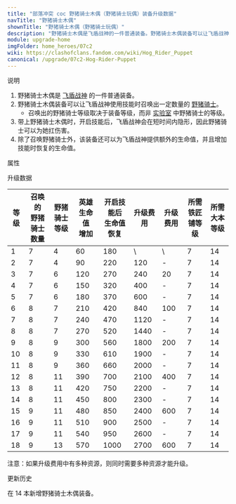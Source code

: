 ```yaml
---
title: "部落冲突 coc 野猪骑士木偶（野猪骑士玩偶）装备升级数据"
navTitle: "野猪骑士木偶"
shownTitle: "野猪骑士木偶（野猪骑士玩偶）"
description: "野猪骑士木偶是飞盾战神的一件普通装备。野猪骑士木偶装备可以让飞盾战神使用技能时召唤出一定数量的野猪骑士。带上野猪骑士木偶时，开启技能后，飞盾战神会在短时间内隐形，因此野猪骑士可以为她扛伤害。"
module: upgrade-home
imgFolder: home_heroes/07c2
wiki: https://clashofclans.fandom.com/wiki/Hog_Rider_Puppet
canonical: /upgrade/07c2-Hog-Rider-Puppet
---
```


<UnitInfo :folder="$frontmatter.imgFolder" imgSrc="Hog_Rider_Puppet_info.png" :imgAlt="$frontmatter.navTitle" />

<SmallTitle>说明</SmallTitle>

1. 野猪骑士木偶是 [飞盾战神](/upgrade/0203-Royal-Champion) 的一件普通装备。
2. 野猪骑士木偶装备可以让飞盾战神使用技能时召唤出一定数量的 [野猪骑士](/upgrade/0081-Hog-Rider)。
   - 召唤出的野猪骑士等级取决于装备等级，而非 [实验室](/upgrade/0483-Laboratory) 中野猪骑士的等级。
3. 带上野猪骑士木偶时，开启技能后，飞盾战神会在短时间内隐形，因此野猪骑士可以为她扛伤害。
4. 除了召唤野猪骑士外，该装备还可以为飞盾战神提供额外的生命值，并且增加技能时恢复的生命值。

<SmallTitle>属性</SmallTitle>

<UnitProperties>
    <UnitProperty pKey="技能类型" pValue="主动技能" />
    <UnitProperty pKey="装备稀有度" pValue="普通" />
    <UnitProperty pKey="所需铁匠铺等级" pValue="7" />
    <UnitProperty pKey="所需大本等级" pValue="14" />
</UnitProperties>

<SmallTitle>升级数据</SmallTitle>

<script setup>
const tableExtraInfo = [
    {
        "column": 5,
        "type": "cost",
        "icon": "Shiny_Ore",
        "noGoldPass": true
    },
    {
        "column": 6,
        "type": "cost",
        "icon": "Glowy_Ore",
        "noGoldPass": true
    }
];
</script>

<UnitTable :tableExtraInfo="tableExtraInfo">

| 等级 |召唤的<br>野猪骑士数量|野猪骑士<br>等级|英雄生命值<br>增加|开启技能后<br>生命值恢复| 升级费用|升级费用|所需<br>铁匠铺等级|所需<br>大本等级|
|  --- |        ---         |      ---      |        ---      |          ---         |   ---  |  ---  |       ---       |       ---     |
|   1  |         7          |        4      |         60      |          180         |    \   |   \   |        7        |       14      |
|   2  |         7          |        4      |         90      |          220         |   120  |   -   |        7        |       14      |
|   3  |         7          |        6      |        120      |          270         |   240  |   20  |        7        |       14      |
|   4  |         7          |        6      |        150      |          320         |   400  |   -   |        7        |       14      |
|   5  |         7          |        6      |        180      |          370         |   600  |   -   |        7        |       14      |
|   6  |         8          |        7      |        210      |          420         |   840  |  100  |        7        |       14      |
|   7  |         8          |        7      |        240      |          470         |  1120  |   -   |        7        |       14      |
|   8  |         8          |        7      |        270      |          520         |  1440  |   -   |        7        |       14      |
|   9  |         8          |        9      |        300      |          560         |  1800  |  200  |        7        |       14      |
|  10  |         8          |        9      |        330      |          610         |  1900  |   -   |        7        |       14      |
|  11  |         8          |        9      |        360      |          660         |  2000  |   -   |        7        |       14      |
|  12  |         8          |       11      |        390      |          700         |  2100  |  400  |        7        |       14      |
|  13  |         8          |       11      |        420      |          750         |  2200  |   -   |        7        |       14      |
|  14  |         8          |       11      |        450      |          800         |  2300  |   -   |        7        |       14      |
|  15  |         9          |       11      |        480      |          850         |  2400  |  600  |        7        |       14      |
|  16  |         9          |       11      |        510      |          900         |  2500  |   -   |        7        |       14      |
|  17  |         9          |       11      |        540      |          950         |  2600  |   -   |        7        |       14      |
|  18  |         9          |       13      |        570      |         1000         |  2700  |  600  |        7        |       14      |
</UnitTable>

注意：如果升级费用中有多种资源，则同时需要多种资源才能升级。

<SmallTitle>更新历史</SmallTitle>

<Timeline>  
    <TimelineItem date="2024/02/27">
        <TimelineRow>在 14 本新增野猪骑士木偶装备。</TimelineRow>
    </TimelineItem>
    <TimelineItem :historyBottom="true" />
</Timeline>